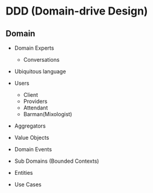 # DDD (Domain-drive Design)

## Domain

- Domain Experts
  - Conversations
- Ubiquitous language

- Users
  - Client
  - Providers
  - Attendant
  - Barman(Mixologist)

- Aggregators
- Value Objects
- Domain Events
- Sub Domains (Bounded Contexts)
- Entities
- Use Cases
